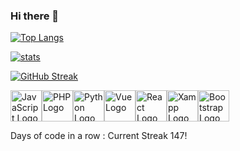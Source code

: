 ### Hi there 👋

<!--
**Jean-Noel-Esc/Jean-Noel-Esc** is a ✨ _special_ ✨ repository because its `README.md` (this file) appears on your GitHub profile.

Here are some ideas to get you started:
-->

<!--
- 🔭 I’m currently working on ...
- 🌱 I’m currently learning ...
- 👯 I’m looking to collaborate on ...
- 🤔 I’m looking for help with ...
- 💬 Ask me about ...
- 📫 How to reach me: ...
- ⚡ Fun fact: ...
-->

[![Top Langs](https://github-readme-stats.vercel.app/api/top-langs/?username=Jean-Noel-Esc&layout=compact)](https://github.com/anuraghazra/github-readme-stats)

[![stats](https://github-readme-stats.vercel.app/api?username=Jean-Noel-Esc&text_color=#000000&count_private=true&hide=stars,prs,issues&show_icons=true)](https://github.com/anuraghazra/github-readme-stats)


<!-- <a href="https://github.com/anuraghazra/github-readme-stats">
  <img align="center" src="https://github-readme-stats.vercel.app/api/pin/?username=Jean-Noel-Esc&repo=github-readme-stats" />
</a> -->

[![GitHub Streak](https://github-readme-streak-stats.herokuapp.com/?user=Jean-Noel-Esc)](https://git.io/streak-stats)

<img src="https://cdn.worldvectorlogo.com/logos/logo-javascript.svg" alt="JavaScript Logo" width="50" height="50"/><img src="https://cdn.worldvectorlogo.com/logos/php-1.svg" alt="PHP Logo" width="50" height="50"/><img src="https://cdn.worldvectorlogo.com/logos/python-5.svg" alt="Python Logo" width="50" height="50"/><img src="https://cdn.worldvectorlogo.com/logos/vue-js-1.svg" alt="Vue Logo" width="50" height="50"/><img src="https://cdn.worldvectorlogo.com/logos/react-2.svg" alt="React Logo" width="50" height="50"/><img src="https://cdn.worldvectorlogo.com/logos/xampp.svg" alt="Xampp Logo" width="50" height="50"/><img src="https://cdn.worldvectorlogo.com/logos/bootstrap-5-1.svg" alt="Bootstrap Logo" width="50" height="50"/>

Days of code in a row : Current Streak 147!
